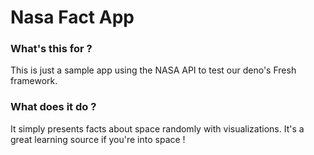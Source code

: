 # Nasa Fact App

### What's this for ?

This is just a sample app using the NASA API to test our deno's Fresh framework.

### What does it do ?

It simply presents facts about space randomly with visualizations. It's a great learning source if you're into space !
